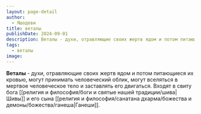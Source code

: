 ```yaml
---
layout: page-detail
author:
  - Яшодеви
title: веталы
publishDate: 2024-09-01
description: Веталы - духи, отравляющие своих жертв ядом и потом питающиеся их кровью, могут принимать человеческий облик, могут вселяться в мертвое человеческое тело и заставлять его двигаться. Входят в свиту бога Шивы и его сына Ганеши.
tags:
  - веталы
image:
---
```

**Веталы** - духи, отравляющие своих жертв ядом и потом питающиеся их кровью, могут принимать человеческий облик, могут вселяться в мертвое человеческое тело и заставлять его двигаться. Входят в свиту бога [[религия и философия/боги и святые нашей традиции/шива|Шивы]] и его сына [[религия и философия/санатана дхарма/божества и демоны/божества/ганеша|Ганеши]].

